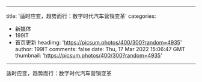 
---
title: '适时应变，趋势而行：数字时代汽车营销变革'
categories: 
 - 新媒体
 - 199IT
 - 首页更新
headimg: 'https://picsum.photos/400/300?random=4935'
author: 199IT
comments: false
date: Thu, 17 Mar 2022 15:06:47 GMT
thumbnail: 'https://picsum.photos/400/300?random=4935'
---

<div>   
适时应变，趋势而行：数字时代汽车营销变革  
</div>
            